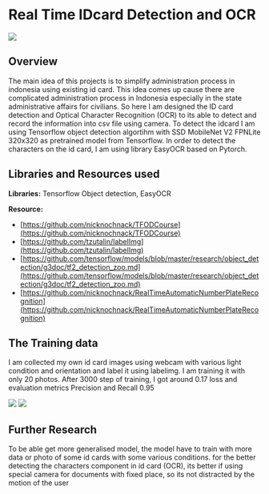 # Real Time IDcard Detection and OCR
![](https://github.com/RodzanIskandar/IDcard_detection_and_OCR/blob/main/images/realtime%20detection.png)
## Overview
The main idea of this projects is to simplify administration process in indonesia using existing id card. This idea comes up cause there are complicated administration process in Indonesia especially in the state administrative affairs for civilians. So here I am designed the ID card detection and Optical Character Recognition (OCR) to its able to detect and record the information into csv file using camera. To detect the idcard I am using Tensorflow object detection algortihm with SSD MobileNet V2 FPNLite 320x320 as pretrained model from Tensorflow. In order to detect the characters on the id card, I am using library EasyOCR based on Pytorch.

## Libraries and Resources used
**Libraries:** Tensorflow Object detection, EasyOCR

**Resource:** 

- [https://github.com/nicknochnack/TFODCourse](https://github.com/nicknochnack/TFODCourse)
- [https://github.com/tzutalin/labelImg](https://github.com/tzutalin/labelImg)
- [https://github.com/tensorflow/models/blob/master/research/object_detection/g3doc/tf2_detection_zoo.md](https://github.com/tensorflow/models/blob/master/research/object_detection/g3doc/tf2_detection_zoo.md)
- [https://github.com/nicknochnack/RealTimeAutomaticNumberPlateRecognition](https://github.com/nicknochnack/RealTimeAutomaticNumberPlateRecognition)

## The Training data
I am collected my own id card images using webcam with various light condition and orientation and label it using labelimg. I am training it with only 20 photos. After 3000 step of training, I got around 0.17 loss and evaluation metrics Precision and Recall 0.95

![](https://github.com/RodzanIskandar/IDcard_detection_and_OCR/blob/main/images/total%20loss.PNG) ![](https://github.com/RodzanIskandar/IDcard_detection_and_OCR/blob/main/images/Evaluation%20metrics.PNG)

## Further Research
To be able get more generalised model, the model have to train with more data or photo of some id cards with some various conditions. for the better detecting the characters component in id card (OCR), its better if using special camera for documents with fixed place, so its not distracted by the motion of the user
